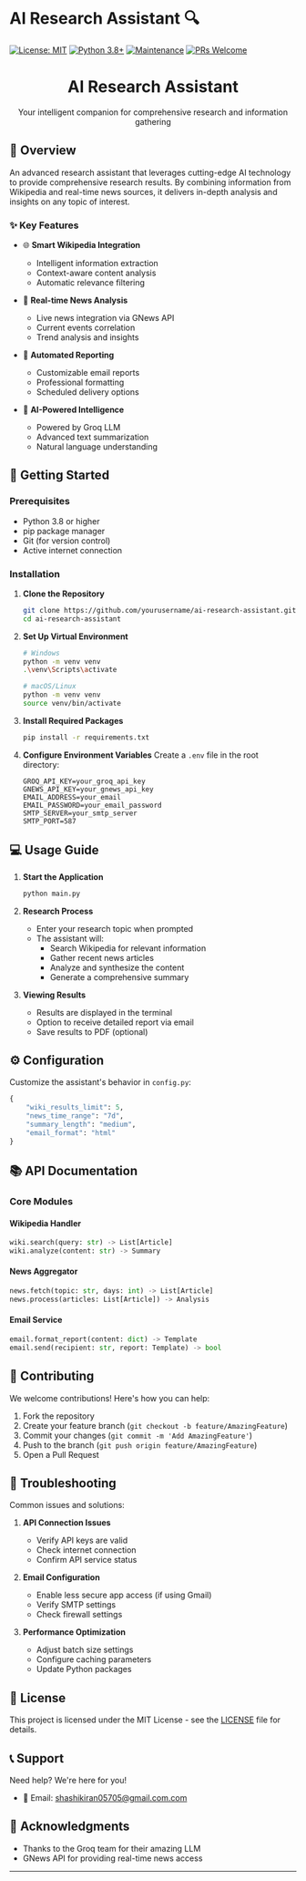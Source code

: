 # AI Research Assistant 🔍

[![License: MIT](https://img.shields.io/badge/License-MIT-yellow.svg)](https://opensource.org/licenses/MIT)
[![Python 3.8+](https://img.shields.io/badge/python-3.8+-blue.svg)](https://www.python.org/downloads/)
[![Maintenance](https://img.shields.io/badge/Maintained%3F-yes-green.svg)](https://github.com/yourusername/ai-research-assistant/graphs/commit-activity)
[![PRs Welcome](https://img.shields.io/badge/PRs-welcome-brightgreen.svg?style=flat-square)](http://makeapullrequest.com)

<div align="center">
  <h1>AI Research Assistant</h1>
  <p>Your intelligent companion for comprehensive research and information gathering</p>
</div>

## 🎯 Overview

An advanced research assistant that leverages cutting-edge AI technology to provide comprehensive research results. By combining information from Wikipedia and real-time news sources, it delivers in-depth analysis and insights on any topic of interest.

### ✨ Key Features

- 🌐 **Smart Wikipedia Integration**
  - Intelligent information extraction
  - Context-aware content analysis
  - Automatic relevance filtering

- 📰 **Real-time News Analysis**
  - Live news integration via GNews API
  - Current events correlation
  - Trend analysis and insights

- 📧 **Automated Reporting**
  - Customizable email reports
  - Professional formatting
  - Scheduled delivery options

- 🧠 **AI-Powered Intelligence**
  - Powered by Groq LLM
  - Advanced text summarization
  - Natural language understanding

## 🚀 Getting Started

### Prerequisites

- Python 3.8 or higher
- pip package manager
- Git (for version control)
- Active internet connection

### Installation

1. **Clone the Repository**
   ```bash
   git clone https://github.com/yourusername/ai-research-assistant.git
   cd ai-research-assistant
   ```

2. **Set Up Virtual Environment**
   ```bash
   # Windows
   python -m venv venv
   .\venv\Scripts\activate

   # macOS/Linux
   python -m venv venv
   source venv/bin/activate
   ```

3. **Install Required Packages**
   ```bash
   pip install -r requirements.txt
   ```

4. **Configure Environment Variables**
   Create a `.env` file in the root directory:
   ```env
   GROQ_API_KEY=your_groq_api_key
   GNEWS_API_KEY=your_gnews_api_key
   EMAIL_ADDRESS=your_email
   EMAIL_PASSWORD=your_email_password
   SMTP_SERVER=your_smtp_server
   SMTP_PORT=587
   ```

## 💻 Usage Guide

1. **Start the Application**
   ```bash
   python main.py
   ```

2. **Research Process**
   - Enter your research topic when prompted
   - The assistant will:
     - Search Wikipedia for relevant information
     - Gather recent news articles
     - Analyze and synthesize the content
     - Generate a comprehensive summary

3. **Viewing Results**
   - Results are displayed in the terminal
   - Option to receive detailed report via email
   - Save results to PDF (optional)

## ⚙️ Configuration

Customize the assistant's behavior in `config.py`:

```python
{
    "wiki_results_limit": 5,
    "news_time_range": "7d",
    "summary_length": "medium",
    "email_format": "html"
}
```

## 📚 API Documentation

### Core Modules

#### Wikipedia Handler
```python
wiki.search(query: str) -> List[Article]
wiki.analyze(content: str) -> Summary
```

#### News Aggregator
```python
news.fetch(topic: str, days: int) -> List[Article]
news.process(articles: List[Article]) -> Analysis
```

#### Email Service
```python
email.format_report(content: dict) -> Template
email.send(recipient: str, report: Template) -> bool
```

## 🤝 Contributing

We welcome contributions! Here's how you can help:

1. Fork the repository
2. Create your feature branch (`git checkout -b feature/AmazingFeature`)
3. Commit your changes (`git commit -m 'Add AmazingFeature'`)
4. Push to the branch (`git push origin feature/AmazingFeature`)
5. Open a Pull Request

## 🔧 Troubleshooting

Common issues and solutions:

1. **API Connection Issues**
   - Verify API keys are valid
   - Check internet connection
   - Confirm API service status

2. **Email Configuration**
   - Enable less secure app access (if using Gmail)
   - Verify SMTP settings
   - Check firewall settings

3. **Performance Optimization**
   - Adjust batch size settings
   - Configure caching parameters
   - Update Python packages

## 📝 License

This project is licensed under the MIT License - see the [LICENSE](LICENSE) file for details.

## 📞 Support

Need help? We're here for you!

- 📧 Email: shashikiran05705@gmail.com.com

## 🌟 Acknowledgments

- Thanks to the Groq team for their amazing LLM
- GNews API for providing real-time news access

---
